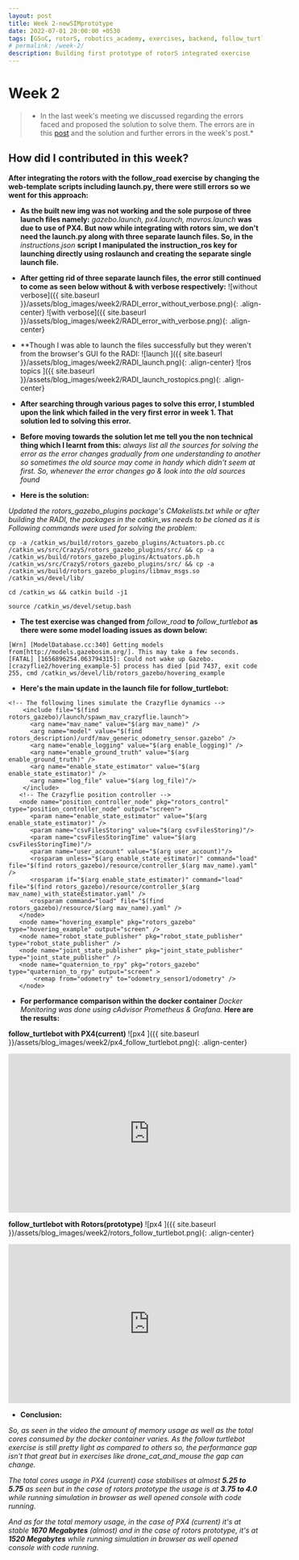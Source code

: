 ```yaml
---
layout: post
title: Week 2-newSIMprototype
date: 2022-07-01 20:00:00 +0530
tags: [GSoC, rotorS, robotics_academy, exercises, backend, follow_turtlebot]
# permalink: /week-2/
description: Building first prototype of rotorS integrated exercise
---
```


# **Week 2**

> * In the last week's meeting we discussed regarding the errors faced and proposed the solution to solve them. The errors are in this [post](https://theroboticsclub.github.io/gsoc2022-Prakarsh_Kaushik/2022/06/24/week-1.html) and the solution and further errors in the week's post.* 

## **How did I contributed in this week?**

**After integrating the rotors with the follow_road exercise by changing the web-template scripts including launch.py, there were still errors so we went for this approach:**

- **As the built new img was not working and the sole purpose of three launch files namely:**
 *gazebo.launch, px4.launch, mavros.launch* **was due to use of PX4. But now while integrating with rotors sim, we don't need the launch.py along with three separate launch files. So, in the** *instructions.json* **script I manipulated the instruction_ros key for launching directly using roslaunch and creating the separate single launch file.**

- **After getting rid of three separate launch files, the error still continued to come as seen below without & with verbose respectively:**
![without verbose]({{ site.baseurl }}/assets/blog_images/week2/RADI_error_without_verbose.png){: .align-center}
![with verbose]({{ site.baseurl }}/assets/blog_images/week2/RADI_error_with_verbose.png){: .align-center}

- **Though I was able to launch the files successfully but they weren't from the browser's GUI fo the RADI:
![launch ]({{ site.baseurl }}/assets/blog_images/week2/RADI_launch.png){: .align-center}
![ros topics ]({{ site.baseurl }}/assets/blog_images/week2/RADI_launch_rostopics.png){: .align-center}


- **After searching through various pages to solve this error, I stumbled upon the link which failed in the very first error in week 1. That solution led to solving this error.**

- **Before moving towards the solution let me tell you the non technical thing which I learnt from this:**
*always list all the sources for solving the error as the error changes gradually from one understanding to another so sometimes the old source may come in handy which didn't seem at first. So, whenever the error changes go & look into the old sources found*

- **Here is the solution:**

*Updated the rotors_gazebo_plugins package's CMakelists.txt*
*while or after building the RADI, the packages in the catkin_ws needs to be cloned as it is*
*Following commands were used for solving the problem:*
```
cp -a /catkin_ws/build/rotors_gazebo_plugins/Actuators.pb.cc /catkin_ws/src/CrazyS/rotors_gazebo_plugins/src/ && cp -a /catkin_ws/build/rotors_gazebo_plugins/Actuators.pb.h /catkin_ws/src/CrazyS/rotors_gazebo_plugins/src/ && cp -a /catkin_ws/build/rotors_gazebo_plugins/libmav_msgs.so /catkin_ws/devel/lib/

cd /catkin_ws && catkin build -j1

source /catkin_ws/devel/setup.bash
```

- **The test exercise was changed from** *follow_road* **to** *follow_turtlebot* **as there were some model loading issues as down below:**

```
[Wrn] [ModelDatabase.cc:340] Getting models from[http://models.gazebosim.org/]. This may take a few seconds.
[FATAL] [1656896254.063794315]: Could not wake up Gazebo.
[crazyflie2/hovering_example-5] process has died [pid 7437, exit code 255, cmd /catkin_ws/devel/lib/rotors_gazebo/hovering_example 
```

- **Here's the main update in the launch file for follow_turtlebot:**

```
<!-- The following lines simulate the Crazyflie dynamics -->
    <include file="$(find rotors_gazebo)/launch/spawn_mav_crazyflie.launch">
      <arg name="mav_name" value="$(arg mav_name)" />
      <arg name="model" value="$(find rotors_description)/urdf/mav_generic_odometry_sensor.gazebo" />
      <arg name="enable_logging" value="$(arg enable_logging)" />
      <arg name="enable_ground_truth" value="$(arg enable_ground_truth)" />
      <arg name="enable_state_estimator" value="$(arg enable_state_estimator)" />
      <arg name="log_file" value="$(arg log_file)"/>
    </include>
   <!-- The Crazyflie position controller -->
   <node name="position_controller_node" pkg="rotors_control" type="position_controller_node" output="screen">
      <param name="enable_state_estimator" value="$(arg enable_state_estimator)" />
      <param name="csvFilesStoring" value="$(arg csvFilesStoring)"/>
      <param name="csvFilesStoringTime" value="$(arg csvFilesStoringTime)"/>
      <param name="user_account" value="$(arg user_account)"/>
      <rosparam unless="$(arg enable_state_estimator)" command="load" file="$(find rotors_gazebo)/resource/controller_$(arg mav_name).yaml" />
      <rosparam if="$(arg enable_state_estimator)" command="load" file="$(find rotors_gazebo)/resource/controller_$(arg mav_name)_with_stateEstimator.yaml" />
      <rosparam command="load" file="$(find rotors_gazebo)/resource/$(arg mav_name).yaml" />
   </node>
   <node name="hovering_example" pkg="rotors_gazebo" type="hovering_example" output="screen" />
   <node name="robot_state_publisher" pkg="robot_state_publisher" type="robot_state_publisher" />
   <node name="joint_state_publisher" pkg="joint_state_publisher" type="joint_state_publisher" />
   <node name="quaternion_to_rpy" pkg="rotors_gazebo" type="quaternion_to_rpy" output="screen" >
       <remap from="odometry" to="odometry_sensor1/odometry" />
   </node>
```

- **For performance comparison within the docker container** *Docker Monitoring was done using cAdvisor Prometheus & Grafana.* **Here are the results:**

**follow_turtlebot with PX4(current)**
![px4 ]({{ site.baseurl }}/assets/blog_images/week2/px4_follow_turtlebot.png){: .align-center}

<iframe width="560" height="315" src="https://www.youtube.com/embed/-_V1N9iaAyU" frameborder="0" allow="accelerometer; autoplay; encrypted-media; gyroscope; picture-in-picture" allowfullscreen></iframe>

**follow_turtlebot with Rotors(prototype)**
![px4 ]({{ site.baseurl }}/assets/blog_images/week2/rotors_follow_turtlebot.png){: .align-center}

<iframe width="560" height="315" src="https://www.youtube.com/embed/DM7SeyYP7EY" frameborder="0" allow="accelerometer; autoplay; encrypted-media; gyroscope; picture-in-picture" allowfullscreen></iframe>

- **Conclusion:**

*So, as seen in the video the amount of memory usage as well as the total cores consumed by the docker container varies. As the follow turtlebot exercise is still pretty light as compared to others so, the performance gap isn't that great but in exercises like drone_cat_and_mouse the gap can change.*

*The total cores usage in PX4 (current) case stabilises at almost **5.25 to 5.75** as seen but in the case of rotors prototype the usage is at **3.75 to 4.0** while running simulation in browser as well opened console with code running.*

*And as for the total memory usage, in the case of PX4 (current) it's at stable **1670 Megabytes** (almost) and in the case of rotors prototype, it's at **1520 Megabytes** while running simulation in browser as well opened console with code running.*
